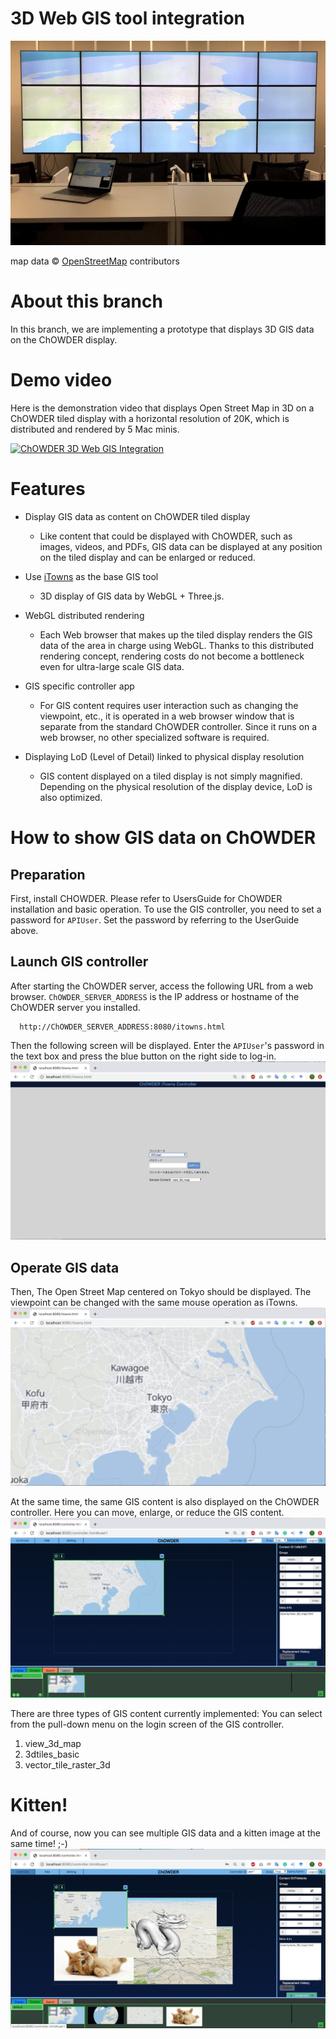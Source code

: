 # 3D Web GIS tool integration

![alt](./images/ChOWDER_OSM_3DView.jpg "map data © [OpenStreetMap](http://www.openstreetmap.org) contributors")

map data © [OpenStreetMap](http://www.openstreetmap.org) contributors

# About this branch

In this branch, we are implementing a prototype that displays 3D GIS data on the ChOWDER display.

# Demo video
Here is the demonstration video that displays Open Street Map in 3D on a ChOWDER tiled display with a horizontal resolution of 20K, which is distributed and rendered by 5 Mac minis.

[![ChOWDER 3D Web GIS Integration](https://img.youtube.com/vi/u3jdhZ1RnHs/0.jpg)](https://www.youtube.com/watch?v=u3jdhZ1RnHs)


# Features

- Display GIS data as content on ChOWDER tiled display
  - Like content that could be displayed with ChOWDER, such as images, videos, and PDFs, GIS data can be displayed at any position on the tiled display and can be enlarged or reduced.
  
- Use [iTowns](http://www.itowns-project.org/) as the base GIS tool
  - 3D display of GIS data by WebGL + Three.js.
  
- WebGL distributed rendering
  - Each Web browser that makes up the tiled display renders the GIS data of the area in charge using WebGL. Thanks to this distributed rendering concept, rendering costs do not become a bottleneck even for ultra-large scale GIS data.
  
- GIS specific controller app
  - For GIS content requires user interaction such as changing the viewpoint, etc., it is operated in a web browser window that is separate from the standard ChOWDER controller. Since it runs on a web browser, no other specialized software is required.
  
- Displaying LoD (Level of Detail) linked to physical display resolution
  - GIS content displayed on a tiled display is not simply magnified. Depending on the physical resolution of the display device, LoD is also optimized.

# How to show GIS data on ChOWDER

## Preparation

First, install CHOWDER. Please refer to UsersGuide for ChOWDER installation and basic operation.
To use the GIS controller, you need to set a password for `APIUser`. Set the password by referring to the UserGuide above.

## Launch GIS controller

After starting the ChOWDER server, access the following URL from a web browser. `ChOWDER_SERVER_ADDRESS` is the IP address or hostname of the ChOWDER server you installed.
```
  http://ChOWDER_SERVER_ADDRESS:8080/itowns.html
```

Then the following screen will be displayed. Enter the `APIUser`'s password in the text box and press the blue button on the right side to log-in.
![alt](./images/GISController_login.png)

## Operate GIS data

Then, The Open Street Map centered on Tokyo should be displayed. The viewpoint can be changed with the same mouse operation as iTowns.
![alt](./images/GISController_view_3d_map.png)

At the same time, the same GIS content is also displayed on the ChOWDER controller. Here you can move, enlarge, or reduce the GIS content.
![alt](./images/ChOWDERController_view_3d_map.png)

There are three types of GIS content currently implemented: You can select from the pull-down menu on the login screen of the GIS controller.
1. view_3d_map
1. 3dtiles_basic
1. vector_tile_raster_3d

# Kitten!
And of course, now you can see multiple GIS data and a kitten image at the same time! ;-)
![alt](./images/ChOWDERController_with_kitten.png)
